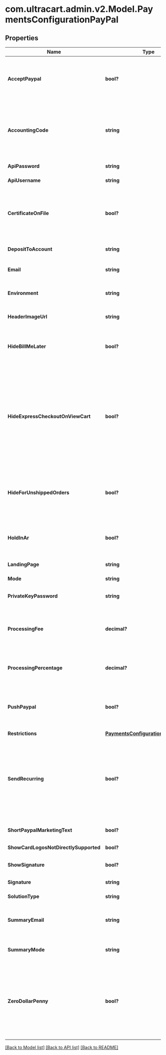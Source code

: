 # com.ultracart.admin.v2.Model.PaymentsConfigurationPayPal
## Properties

Name | Type | Description | Notes
------------ | ------------- | ------------- | -------------
**AcceptPaypal** | **bool?** | Master flag that determine if PayPal is an active payment for this account | [optional] 
**AccountingCode** | **string** | Optional accounting code that is set to Quickbooks when an order uses this payment method. | [optional] 
**ApiPassword** | **string** | PayPal API password | [optional] 
**ApiUsername** | **string** | PayPal API username | [optional] 
**CertificateOnFile** | **bool?** | (Legacy) true if there is a PayPal certificate already on file. Used to manage the internal UI | [optional] 
**DepositToAccount** | **string** | The account to deposit funds | [optional] 
**Email** | **string** | The main PayPal email address | [optional] 
**Environment** | **string** | PayPal configuration, live or sandbox | [optional] 
**HeaderImageUrl** | **string** | The URL for the PayPal header | [optional] 
**HideBillMeLater** | **bool?** | True if the Bill Me Later button should be hidden during checkout | [optional] 
**HideExpressCheckoutOnViewCart** | **bool?** | True if the PayPal express checkout button should be hidden on the view cart page.  This will force the customer to enter address information before being able to checkout with PayPal | [optional] 
**HideForUnshippedOrders** | **bool?** | True if PayPal should be hidden for orders with no shippable product, such as digital orders | [optional] 
**HoldInAr** | **bool?** | If true, PayPal orders are held in Accounts Receivable for review | [optional] 
**LandingPage** | **string** | PayPal landing page | [optional] 
**Mode** | **string** | The PayPal mode | [optional] 
**PrivateKeyPassword** | **string** | PayPal API private key password | [optional] 
**ProcessingFee** | **decimal?** | Optional additional fee to charge if PayPal is used.  It is rare for this to be used. | [optional] 
**ProcessingPercentage** | **decimal?** | The processing percentage charged by PayPal | [optional] 
**PushPaypal** | **bool?** | True if the internal UI should recommend opening a PayPal account | [optional] 
**Restrictions** | [**PaymentsConfigurationRestrictions**](PaymentsConfigurationRestrictions.md) |  | [optional] 
**SendRecurring** | **bool?** | True if UltraCart should send recurring orders to PayPal.  There are restrictions to what PayPal will accept for recurring orders.  Be careful. | [optional] 
**ShortPaypalMarketingText** | **bool?** | Short marketing text | [optional] 
**ShowCardLogosNotDirectlySupported** | **bool?** | internal ui flag | [optional] 
**ShowSignature** | **bool?** | Internal flag used to manage UI | [optional] 
**Signature** | **string** | PayPal signature | [optional] 
**SolutionType** | **string** | PayPal solution type | [optional] 
**SummaryEmail** | **string** | The email where PayPal summaries should be sent | [optional] 
**SummaryMode** | **string** | Description of what mode PayPal is operating | [optional] 
**ZeroDollarPenny** | **bool?** | Send free items to PayPal as one cent items and subtract this penny from shipping.  PayPal does not allow the sale of free items. | [optional] 


[[Back to Model list]](../README.md#documentation-for-models) [[Back to API list]](../README.md#documentation-for-api-endpoints) [[Back to README]](../README.md)

